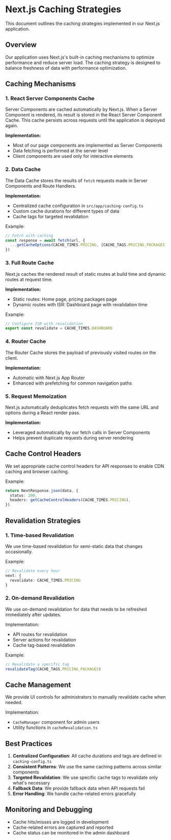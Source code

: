 # Next.js Caching Strategies

This document outlines the caching strategies implemented in our Next.js
application.

## Overview

Our application uses Next.js's built-in caching mechanisms to optimize
performance and reduce server load. The caching strategy is designed to balance
freshness of data with performance optimization.

## Caching Mechanisms

### 1. React Server Components Cache

Server Components are cached automatically by Next.js. When a Server Component
is rendered, its result is stored in the React Server Component Cache. This
cache persists across requests until the application is deployed again.

**Implementation:**

- Most of our page components are implemented as Server Components
- Data fetching is performed at the server level
- Client components are used only for interactive elements

### 2. Data Cache

The Data Cache stores the results of `fetch` requests made in Server Components
and Route Handlers.

**Implementation:**

- Centralized cache configuration in `src/app/caching-config.ts`
- Custom cache durations for different types of data
- Cache tags for targeted revalidation

Example:

```typescript
// Fetch with caching
const response = await fetch(url, {
  ...getCacheOptions(CACHE_TIMES.PRICING, [CACHE_TAGS.PRICING_PACKAGES]),
})
```

### 3. Full Route Cache

Next.js caches the rendered result of static routes at build time and dynamic
routes at request time.

**Implementation:**

- Static routes: Home page, pricing packages page
- Dynamic routes with ISR: Dashboard page with revalidation time

Example:

```typescript
// Configure ISR with revalidation
export const revalidate = CACHE_TIMES.DASHBOARD
```

### 4. Router Cache

The Router Cache stores the payload of previously visited routes on the client.

**Implementation:**

- Automatic with Next.js App Router
- Enhanced with prefetching for common navigation paths

### 5. Request Memoization

Next.js automatically deduplicates fetch requests with the same URL and options
during a React render pass.

**Implementation:**

- Leveraged automatically by our fetch calls in Server Components
- Helps prevent duplicate requests during server rendering

## Cache Control Headers

We set appropriate cache control headers for API responses to enable CDN caching
and browser caching.

Example:

```typescript
return NextResponse.json(data, {
  status: 200,
  headers: getCacheControlHeaders(CACHE_TIMES.PRICING),
})
```

## Revalidation Strategies

### 1. Time-based Revalidation

We use time-based revalidation for semi-static data that changes occasionally.

Example:

```typescript
// Revalidate every hour
next: {
  revalidate: CACHE_TIMES.PRICING
}
```

### 2. On-demand Revalidation

We use on-demand revalidation for data that needs to be refreshed immediately
after updates.

Implementation:

- API routes for revalidation
- Server actions for revalidation
- Cache tag-based revalidation

Example:

```typescript
// Revalidate a specific tag
revalidateTag(CACHE_TAGS.PRICING_PACKAGES)
```

## Cache Management

We provide UI controls for administrators to manually revalidate cache when
needed.

Implementation:

- `CacheManager` component for admin users
- Utility functions in `cacheRevalidation.ts`

## Best Practices

1. **Centralized Configuration**: All cache durations and tags are defined in
   `caching-config.ts`
2. **Consistent Patterns**: We use the same caching patterns across similar
   components
3. **Targeted Revalidation**: We use specific cache tags to revalidate only
   what's necessary
4. **Fallback Data**: We provide fallback data when API requests fail
5. **Error Handling**: We handle cache-related errors gracefully

## Monitoring and Debugging

- Cache hits/misses are logged in development
- Cache-related errors are captured and reported
- Cache status can be monitored in the admin dashboard
